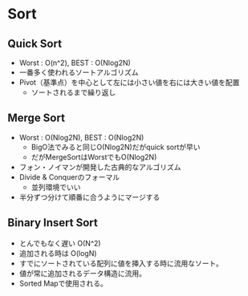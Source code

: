 # Sort

## Quick Sort
- Worst : O(n^2), BEST : O(Nlog2N)
- 一番多く使われるソートアルゴリズム
- Pivot（基準点）を中心として左には小さい値を右には大きい値を配置
  - ソートされるまで繰り返し
## Merge Sort
- Worst : O(Nlog2N), BEST : O(Nlog2N)
  - BigO法でみると同じO(Nlog2N)だがquick sortが早い
  - だがMergeSortはWorstでもO(Nlog2N)
- フォン・ノイマンが開発した古典的なアルゴリズム
- Divide & Conquerのフォーマル
  - 並列環境でいい
- 半分ずつ分けて順番に合うようにマージする
## Binary Insert Sort
- とんでもなく遅い O(N^2)
- 追加される時は O(logN)
- すでにソートされている配列に値を挿入する時に流用なソート。
- 値が常に追加されるデータ構造に流用。
- Sorted Mapで使用される。
